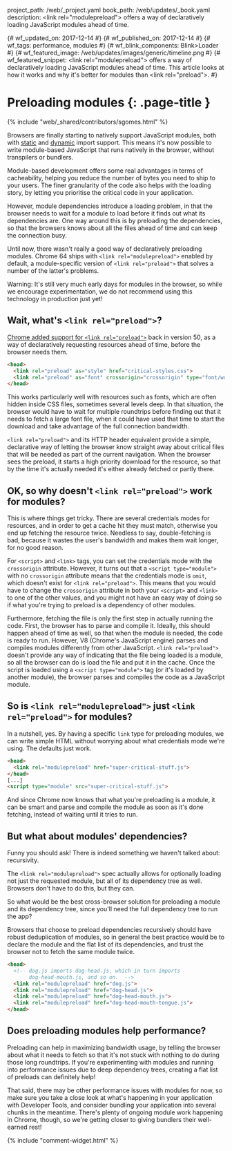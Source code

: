 project_path: /web/_project.yaml
book_path: /web/updates/_book.yaml
description: &lt;link rel="modulepreload"&gt; offers a way of declaratively loading JavaScript modules ahead of time.

{# wf_updated_on: 2017-12-14 #}
{# wf_published_on: 2017-12-14 #}
{# wf_tags: performance, modules #}
{# wf_blink_components: Blink>Loader #}
{# wf_featured_image: /web/updates/images/generic/timeline.png #}
{# wf_featured_snippet: &lt;link rel="modulepreload"&gt; offers a way of declaratively loading JavaScript modules ahead of time. This article looks at how it works and why it's better for modules than &lt;link rel="preload"&gt;. #}

# Preloading modules {: .page-title }

{% include "web/_shared/contributors/sgomes.html" %}

Browsers are finally starting to natively support JavaScript modules, both with
[static](https://jakearchibald.com/2017/es-modules-in-browsers/) and
[dynamic](/web/updates/2017/11/dynamic-import)
import support. This means it's now possible to write module-based
JavaScript that runs natively in the browser, without transpilers or bundlers.

Module-based development offers some real advantages in terms of cacheability,
helping you reduce the number of bytes you need to ship to your users.
The finer granularity of the code also helps with the loading story, by letting you
prioritise the critical code in your application.

However, module dependencies introduce a loading problem, in that the browser needs
to wait for a module to load before it finds out what its dependencies are. One way
around this is by preloading the dependencies, so that the browsers knows about all
the files ahead of time and can keep the connection busy.

Until now, there wasn't really a good way of declaratively preloading modules.
Chrome 64 ships with `<link rel="modulepreload">` enabled by default, a module-specific
version of `<link rel="preload">` that solves a number of the latter's problems.

Warning: It's still very much early days for modules in the browser, so while we
encourage experimentation, we do not recommend using this technology in production
just yet!

## Wait, what's `<link rel="preload">`?

[Chrome added support for `<link rel="preload">`](https://www.chromestatus.com/features/5757468554559488)
back in version 50, as a way of declaratively requesting resources ahead of time,
before the browser needs them.

```html
<head>
  <link rel="preload" as="style" href="critical-styles.css">
  <link rel="preload" as="font" crossorigin="crossorigin" type="font/woff2" href="myfont.woff2">
</head>
```

This works particularly well with resources such as fonts, which are often hidden
inside CSS files, sometimes several levels deep. In that situation, the browser
would have to wait for multiple roundtrips before finding out that it needs to
fetch a large font file, when it could have used that time to start the download
and take advantage of the full connection bandwidth.

`<link rel="preload">` and its HTTP header equivalent provide a simple, declarative
way of letting the browser know straight away about critical files that will be needed
as part of the current navigation. When the browser sees the preload, it starts a high
priority download for the resource, so that by the time it's actually needed it's either
already fetched or partly there.

## OK, so why doesn't `<link rel="preload">` work for modules?

This is where things get tricky. There are several credentials modes for
resources, and in order to get a cache hit they must match, otherwise you end up
fetching the resource twice. Needless to say, double-fetching is bad, because it
wastes the user's bandwidth and makes them wait longer, for no good reason.

For `<script>` and `<link>` tags, you can set the credentials mode with the `crossorigin`
attribute. However, it turns out that a `<script type="module">` with no
`crossorigin` attribute means that the credentials mode is `omit`, which doesn't exist
for `<link rel="preload">`. This means that you would have to
change the `crossorigin` attribute in both your `<script>` and `<link>` to one
of the other values, and you might not have an easy way of doing so if what you're
trying to preload is a dependency of other modules.

Furthermore, fetching the file is only the first step in actually running the code.
First, the browser has to parse and compile it. Ideally,
this should happen ahead of time as well, so that when the module is needed, the code is
ready to run. However, V8 (Chrome's JavaScript engine) parses and compiles modules
differently from other JavaScript. `<link rel="preload">` doesn't
provide any way of indicating that the file being loaded is a module, so all the browser
can do is load the file and put it in the cache. Once the script is loaded using a
`<script type="module">` tag (or it's loaded by another module), the browser parses
and compiles the code as a JavaScript module.

## So is `<link rel="modulepreload">` just `<link rel="preload">` for modules?

In a nutshell, yes. By having a specific `link` type for preloading modules, we can
write simple HTML without worrying about what credentials mode we're using. The
defaults just work.

```html
<head>
  <link rel="modulepreload" href="super-critical-stuff.js">
</head>
[...]
<script type="module" src="super-critical-stuff.js">
```
And since Chrome now knows that what you're preloading is a module, it can be smart
and parse and compile the module as soon as it's done fetching, instead of waiting
until it tries to run.

## But what about modules' dependencies?

Funny you should ask! There is indeed something we haven't talked about: recursivity.

The `<link rel="modulepreload">` spec actually allows for optionally loading not just
the requested module, but all of its dependency tree as well. Browsers don't have to
do this, but they can.

So what would be the best cross-browser solution for preloading a module and its
dependency tree, since you'll need the full dependency tree to run the app?

Browsers that choose to preload dependencies recursively should have robust deduplication
of modules, so in general the best practice would be to declare the module and the flat list
of its dependencies, and trust the browser not to fetch the same module twice.

```html
<head>
  <!-- dog.js imports dog-head.js, which in turn imports
       dog-head-mouth.js, and so on.  -->
  <link rel="modulepreload" href="dog.js">
  <link rel="modulepreload" href="dog-head.js">
  <link rel="modulepreload" href="dog-head-mouth.js">
  <link rel="modulepreload" href="dog-head-mouth-tongue.js">
</head>
```

## Does preloading modules help performance?

Preloading can help in maximizing bandwidth usage, by telling the browser about what
it needs to fetch so that it's not stuck with nothing to do during those long roundtrips.
If you're experimenting with modules and running into performance issues due to deep
dependency trees, creating a flat list of preloads can definitely help!

That said, there may be other performance issues with modules for now, so make sure
you take a close look at what's happening in your application with Developer Tools, and
consider bundling your application into several chunks in the meantime. There's plenty of
ongoing module work happening in Chrome, though, so we're getting closer to giving
bundlers their well-earned rest!


{% include "comment-widget.html" %}

